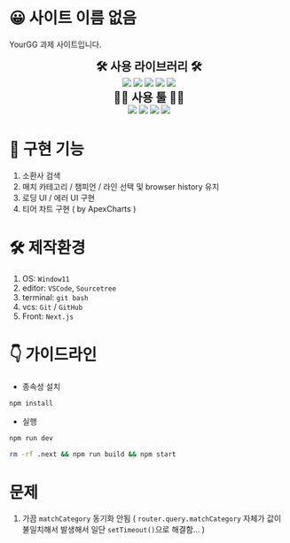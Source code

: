 # 😀 사이트 이름 없음
YourGG 과제 사이트입니다.

<section align="center">
  <h2 style="text-align: center; margin: 0;">🛠️ 사용 라이브러리 🛠️</h2>
  <img src="https://img.shields.io/badge/Typescript-3178C6?style=flat-square&logo=Typescript&logoColor=white" />
  <img src="https://img.shields.io/badge/Next.js-000000?style=flat-square&logo=Next.js&logoColor=white" />
  <img src="https://img.shields.io/badge/TailwindCss-06B6D4?style=flat-square&logo=TailwindCss&logoColor=white" />
  <img src="https://img.shields.io/badge/SWR-000000?style=flat-square" />
  <img src="https://img.shields.io/badge/ApexCharts-0D73E7?style=flat-square" />
</section>

<section align="center">
  <h2 style="text-align: center; margin: 0;">💁‍♂️ 사용 툴 🙋‍♂️</h2>
  <img src="https://img.shields.io/badge/Git-F05032?style=flat-square&logo=Git&logoColor=white" />
  <img src="https://img.shields.io/badge/GitHub-000000?style=flat-square&logo=GitHub&logoColor=white" />
  <img src="https://img.shields.io/badge/Sourcetree-0052CC?style=flat-square&logo=Sourcetree&logoColor=white" />
  <img src="https://img.shields.io/badge/VsCode-007ACC?style=flat-square&logo=VisualStudioCode&logoColor=white" />
</section>

# 🙌 구현 기능
1. 소환사 검색
2. 매치 카테고리 / 챔피언 / 라인 선택 및 browser history 유지
3. 로딩 UI / 에러 UI 구현
4. 티어 차트 구현 ( by ApexCharts )

# 🛠️ 제작환경
1. OS: `Window11`
2. editor: `VSCode`, `Sourcetree`
3. terminal: `git bash`
4. vcs: `Git` / `GitHub`
5. Front: `Next.js`

# 👇 가이드라인
- 종속성 설치
```bash
npm install
```

+ 실행
```bash
npm run dev

rm -rf .next && npm run build && npm start
```

# 문제
1. 가끔 `matchCategory` 동기화 안됨 ( `router.query.matchCategory` 자체가 값이 불일치해서 발생해서 일단 `setTimeout()`으로 해결함... )